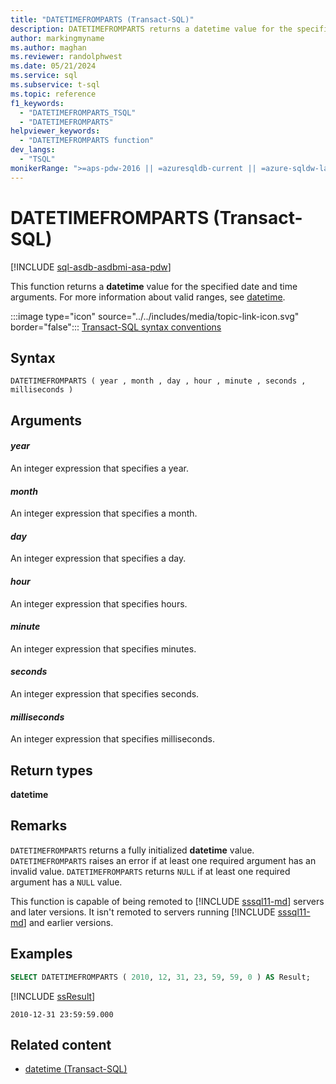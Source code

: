```yaml
---
title: "DATETIMEFROMPARTS (Transact-SQL)"
description: DATETIMEFROMPARTS returns a datetime value for the specified date and time arguments.
author: markingmyname
ms.author: maghan
ms.reviewer: randolphwest
ms.date: 05/21/2024
ms.service: sql
ms.subservice: t-sql
ms.topic: reference
f1_keywords:
  - "DATETIMEFROMPARTS_TSQL"
  - "DATETIMEFROMPARTS"
helpviewer_keywords:
  - "DATETIMEFROMPARTS function"
dev_langs:
  - "TSQL"
monikerRange: ">=aps-pdw-2016 || =azuresqldb-current || =azure-sqldw-latest || >=sql-server-2016 || >=sql-server-linux-2017 || =azuresqldb-mi-current"
---
```

# DATETIMEFROMPARTS (Transact-SQL)

[!INCLUDE [sql-asdb-asdbmi-asa-pdw](../../includes/applies-to-version/sql-asdb-asdbmi-asa-pdw.md)]

This function returns a **datetime** value for the specified date and time arguments. For more information about valid ranges, see [datetime](../data-types/datetime-transact-sql.md).

:::image type="icon" source="../../includes/media/topic-link-icon.svg" border="false"::: [Transact-SQL syntax conventions](../../t-sql/language-elements/transact-sql-syntax-conventions-transact-sql.md)

## Syntax

```syntaxsql
DATETIMEFROMPARTS ( year , month , day , hour , minute , seconds , milliseconds )
```

## Arguments

#### *year*

An integer expression that specifies a year.

#### *month*

An integer expression that specifies a month.

#### *day*

An integer expression that specifies a day.

#### *hour*

An integer expression that specifies hours.

#### *minute*

An integer expression that specifies minutes.

#### *seconds*

An integer expression that specifies seconds.

#### *milliseconds*

An integer expression that specifies milliseconds.

## Return types

**datetime**

## Remarks

`DATETIMEFROMPARTS` returns a fully initialized **datetime** value. `DATETIMEFROMPARTS` raises an error if at least one required argument has an invalid value. `DATETIMEFROMPARTS` returns `NULL` if at least one required argument has a `NULL` value.

This function is capable of being remoted to [!INCLUDE [sssql11-md](../../includes/sssql11-md.md)] servers and later versions. It isn't remoted to servers running [!INCLUDE [sssql11-md](../../includes/sssql11-md.md)] and earlier versions.

## Examples

```sql
SELECT DATETIMEFROMPARTS ( 2010, 12, 31, 23, 59, 59, 0 ) AS Result;
```

[!INCLUDE [ssResult](../../includes/ssresult-md.md)]

```output
2010-12-31 23:59:59.000
```

## Related content

- [datetime (Transact-SQL)](../data-types/datetime-transact-sql.md)
